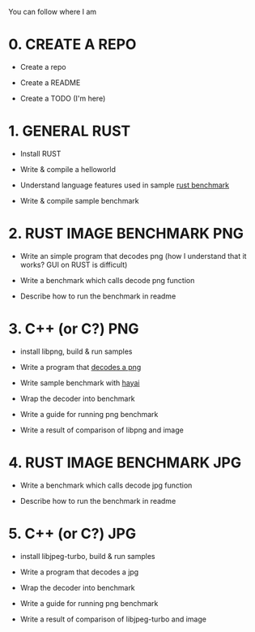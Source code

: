You can follow where I am

# 0. CREATE A REPO

+ Create a repo

+ Create a README

+ Create a TODO (I'm here)

# 1. GENERAL RUST

+ Install RUST

+ Write & compile a helloworld

+ Understand language features used in sample [rust benchmark](https://doc.rust-lang.org/book/benchmark-tests.html)

+ Write & compile sample benchmark

# 2. RUST IMAGE BENCHMARK PNG

+ Write an simple program that decodes png (how I understand that it works? GUI on RUST is difficult)

+ Write a benchmark which calls decode png function

+ Describe how to run the benchmark in readme

# 3. C++ (or C?) PNG

+ install libpng, build & run samples

+ Write a program that [decodes a png](http://www.libpng.org/pub/png/book/chapter13.html)

+ Write sample benchmark with [hayai](https://github.com/nickbruun/hayai)

+ Wrap the decoder into benchmark

+ Write a guide for running png benchmark

+ Write a result of comparison of libpng and image

# 4. RUST IMAGE BENCHMARK JPG

+ Write a benchmark which calls decode jpg function

+ Describe how to run the benchmark in readme

# 5. C++ (or C?) JPG

+ install libjpeg-turbo, build & run samples

+ Write a program that decodes a jpg

+ Wrap the decoder into benchmark

+ Write a guide for running png benchmark

+ Write a result of comparison of libjpeg-turbo and image